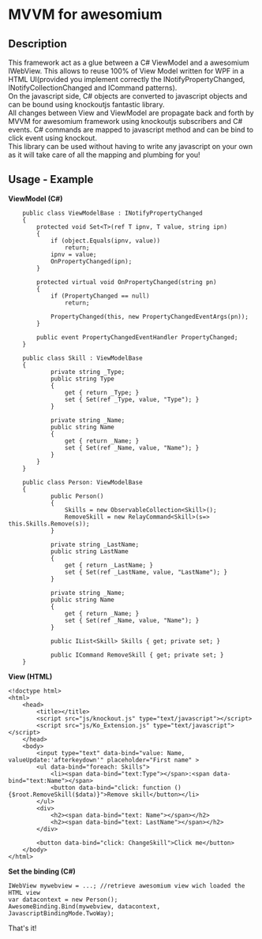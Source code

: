 MVVM for awesomium
==================

Description
--------------
This framework act as a glue between a C# ViewModel and a awesomium IWebView.
This allows to reuse 100% of View Model written for WPF in a HTML UI(provided you implement correctly the INotifyPropertyChanged, INotifyCollectionChanged and ICommand patterns).  
On the javascript side, C# objects are converted to javascript objects and can be bound using knockoutjs fantastic library.  
All changes between View and ViewModel are propagate back and forth by MVVM for awesomium framework using knockoutjs subscribers and C# events.
C# commands are mapped to javascript method and can be bind to click event using knockout.  
This library can be used without having to write any javascript on your own as it will take care of all the mapping and plumbing for you!


Usage - Example
--------------

**ViewModel (C#)**

		public class ViewModelBase : INotifyPropertyChanged
		{
			protected void Set<T>(ref T ipnv, T value, string ipn)
			{
				if (object.Equals(ipnv, value))
					return;
				ipnv = value;
				OnPropertyChanged(ipn);
			}

			protected virtual void OnPropertyChanged(string pn)
			{
				if (PropertyChanged == null)
					return;

				PropertyChanged(this, new PropertyChangedEventArgs(pn));
			}

			public event PropertyChangedEventHandler PropertyChanged;
		}

		public class Skill : ViewModelBase
		{
				private string _Type;
				public string Type
				{
					get { return _Type; }
					set { Set(ref _Type, value, "Type"); }
				}

				private string _Name;
				public string Name
				{
					get { return _Name; }
					set { Set(ref _Name, value, "Name"); }
				}
			}
		}

		public class Person: ViewModelBase
		{
				public Person()
				{
					Skills = new ObservableCollection<Skill>();
					RemoveSkill = new RelayCommand<Skill>(s=> this.Skills.Remove(s));
				}
		  
				private string _LastName;
				public string LastName
				{
					get { return _LastName; }
					set { Set(ref _LastName, value, "LastName"); }
				}

				private string _Name;
				public string Name
				{
					get { return _Name; }
					set { Set(ref _Name, value, "Name"); }
				}
		   
				public IList<Skill> Skills { get; private set; }

				public ICommand RemoveSkill { get; private set; }
		}
		
		
**View (HTML)**

	<!doctype html>
	<html>
		<head>
			<title></title>
			<script src="js/knockout.js" type="text/javascript"></script>
			<script src="js/Ko_Extension.js" type="text/javascript"></script>
		</head>
		<body>
			<input type="text" data-bind="value: Name, valueUpdate:'afterkeydown'" placeholder="First name" >
			<ul data-bind="foreach: Skills">
				<li><span data-bind="text:Type"></span>:<span data-bind="text:Name"></span>
				<button data-bind="click: function (){$root.RemoveSkill($data)}">Remove skill</button></li>
			</ul>
			<div>
				<h2><span data-bind="text: Name"></span></h2>
				<h2><span data-bind="text: LastName"></span></h2>
			</div>

			<button data-bind="click: ChangeSkill">Click me</button>
		</body>
	</html>

	
**Set the binding (C#)**

	IWebView mywebview = ...; //retrieve awesomium view wich loaded the HTML view
	var datacontext = new Person();
	AwesomeBinding.Bind(mywebview, datacontext, JavascriptBindingMode.TwoWay);


That's it!
